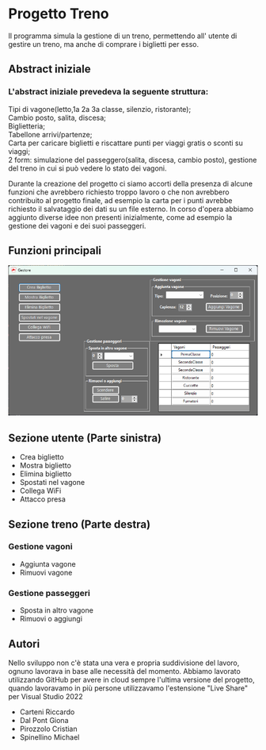 Progetto Treno
===============
Il programma simula la gestione di un treno, permettendo all' utente di gestire un treno, ma anche di comprare i biglietti per esso.

Abstract iniziale
-----------------
### L'abstract iniziale prevedeva la seguente struttura:

Tipi di vagone(letto,1a 2a 3a classe, silenzio, ristorante);  
Cambio posto, salita, discesa;  
Biglietteria;  
Tabellone arrivi/partenze;  
Carta per caricare biglietti e riscattare punti per viaggi gratis o sconti su viaggi;    
2 form: simulazione del passeggero(salita, discesa, cambio posto), gestione del treno in cui si può vedere lo stato dei vagoni.  

Durante la creazione del progetto ci siamo accorti della presenza di alcune funzioni che avrebbero richiesto troppo lavoro o che non avrebbero contribuito al progetto finale, 
ad esempio la carta per i punti avrebbe richiesto il salvataggio dei dati su un file esterno. In corso d'opera abbiamo aggiunto diverse idee non presenti inizialmente, come ad esempio la gestione dei vagoni e dei suoi passeggeri.

Funzioni principali
-------------------
![](Gestore.png)

## Sezione utente (Parte sinistra)
* Crea biglietto
* Mostra biglietto
* Elimina biglietto
* Spostati nel vagone
* Collega WiFi
* Attacco presa

## Sezione treno (Parte destra)
### Gestione vagoni
* Aggiunta vagone
* Rimuovi vagone
### Gestione passeggeri
* Sposta in altro vagone
* Rimuovi o aggiungi

Autori
------
Nello sviluppo non c'è stata una vera e propria suddivisione del lavoro, ognuno lavorava in base alle necessità del momento. Abbiamo lavorato utilizzando GitHub per avere in cloud sempre l'ultima versione del progetto, quando lavoravamo in più persone utilizzavamo l'estensione "Live Share" per Visual Studio 2022
* Carteni Riccardo
* Dal Pont Giona
* Pirozzolo Cristian
* Spinellino Michael
